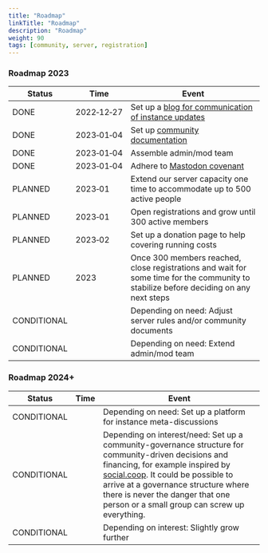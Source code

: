 ```yaml
---
title: "Roadmap"
linkTitle: "Roadmap"
description: "Roadmap"
weight: 90
tags: [community, server, registration]
---
```


### Roadmap 2023
|Status | Time  | Event|
--- | --- | ---|
DONE | 2022&#x2011;12&#x2011;27 | Set up a [blog for communication of instance updates](https://community.datasci.social/blog/)
DONE | 2023&#x2011;01&#x2011;04 | Set up [community documentation](https://community.datasci.social/docs/)
DONE | 2023&#x2011;01&#x2011;04 | Assemble admin/mod team
DONE | 2023&#x2011;01&#x2011;04 | Adhere to [Mastodon covenant](https://joinmastodon.org/covenant)
PLANNED | 2023&#x2011;01 | Extend our server capacity one time to accommodate up to 500 active people
PLANNED | 2023&#x2011;01 | Open registrations and grow until 300 active members
PLANNED | 2023&#x2011;02 |  Set up a donation page to help covering running costs
PLANNED | 2023 | Once 300 members reached, close registrations and wait for some time for the community to stabilize before deciding on any next steps
CONDITIONAL | | Depending on need: Adjust server rules and/or community documents
CONDITIONAL | | Depending on need: Extend admin/mod team

### Roadmap 2024+
|Status | Time  | Event|
--- | --- | ---|
CONDITIONAL | | Depending on need: Set up a platform for instance meta-discussions
CONDITIONAL | | Depending on interest/need: Set up a community-governance structure for community-driven decisions and financing, for example inspired by [social.coop](https://www.loomio.com/socialcoop). It could be possible to arrive at a governance structure where there is never the danger that one person or a small group can screw up everything.
CONDITIONAL | | Depending on interest: Slightly grow further